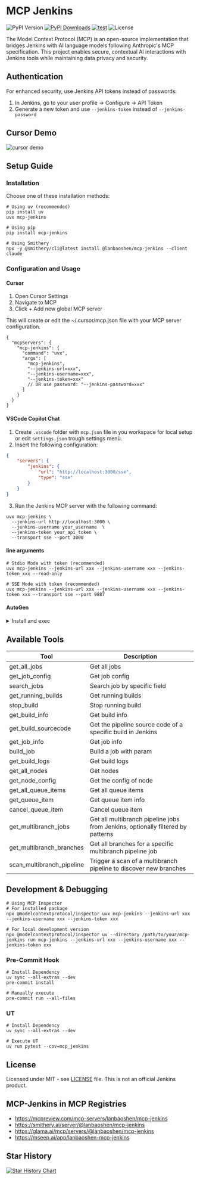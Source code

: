 # MCP Jenkins
![PyPI Version](https://img.shields.io/pypi/v/mcp-jenkins)
[![PyPI Downloads](https://static.pepy.tech/badge/mcp-jenkins)](https://pepy.tech/projects/mcp-jenkins)
[![test](https://github.com/lanbaoshen/mcp-jenkins/actions/workflows/test.yml/badge.svg)](https://github.com/lanbaoshen/mcp-jenkins/actions/workflows/test.yml/badge.svg)
![License](https://img.shields.io/github/license/lanbaoshen/mcp-jenkins)

The Model Context Protocol (MCP) is an open-source implementation that bridges Jenkins with AI language models following Anthropic's MCP specification. This project enables secure, contextual AI interactions with Jenkins tools while maintaining data privacy and security.

## Authentication

For enhanced security, use Jenkins API tokens instead of passwords:
1. In Jenkins, go to your user profile → Configure → API Token
2. Generate a new token and use `--jenkins-token` instead of `--jenkins-password`

## Cursor Demo
![cursor demo](https://github.com/user-attachments/assets/ba954a67-e9ca-4d38-b962-19fb8856bdde)


## Setup Guide

### Installation
Choose one of these installation methods:
```
# Using uv (recommended)
pip install uv
uvx mcp-jenkins

# Using pip
pip install mcp-jenkins

# Using Smithery
npx -y @smithery/cli@latest install @lanbaoshen/mcp-jenkins --client claude
```

### Configuration and Usage

#### Cursor
1. Open Cursor Settings
2. Navigate to MCP
3. Click + Add new global MCP server

This will create or edit the ~/.cursor/mcp.json file with your MCP server configuration.
```shell
{
  "mcpServers": {
    "mcp-jenkins": {
      "command": "uvx",
      "args": [
        "mcp-jenkins",
        "--jenkins-url=xxx",
        "--jenkins-username=xxx",
        "--jenkins-token=xxx"
        // OR use password: "--jenkins-password=xxx"
      ]
    }
  }
}
```

#### VSCode Copilot Chat
1. Create `.vscode` folder with `mcp.json` file in you workspace for local setup or edit `settings.json` trough settings menù.
2. Insert the following configuration:
```json
{
    "servers": {
        "jenkins": {
            "url": "http://localhost:3000/sse",
            "type": "sse"
        }
    }
}
```
3. Run the Jenkins MCP server with the following command:
```shell
uvx mcp-jenkins \
  --jenkins-url http://localhost:3000 \
  --jenkins-username your_username  \
  --jenkins-token your_api_token \
  --transport sse --port 3000
```

#### line arguments
```shell
# Stdio Mode with token (recommended)
uvx mcp-jenkins --jenkins-url xxx --jenkins-username xxx --jenkins-token xxx --read-only

# SSE Mode with token (recommended)
uvx mcp-jenkins --jenkins-url xxx --jenkins-username xxx --jenkins-token xxx --transport sse --port 9887
```

#### AutoGen
<details>
<summary>Install and exec</summary>

Install autogen:
```shell
pip install "autogen-ext[azure,ollama,openai,mcp]" autogen-chat
```

Run python scripts:
```python
import asyncio

from autogen_ext.tools.mcp import StdioMcpToolAdapter, StdioServerParams
from autogen_agentchat.agents import AssistantAgent
from autogen_agentchat.ui import Console
from autogen_core import CancellationToken


async def main() -> None:
    # Create server params for the remote MCP service
    server_params = StdioServerParams(
        command='uvx',
        args=[
            'mcp-jenkins',
            '--jenkins-username',
            'xxx',
            '--jenkins-token',
            'xxx',
            '--jenkins-url',
            'xxx'
        ],
    )

    # Get the translation tool from the server
    adapter = await StdioMcpToolAdapter.from_server_params(server_params, 'get_all_jobs')

    # Create an agent that can use the translation tool
    agent = AssistantAgent(
        name='jenkins_assistant',
        model_client=[Replace_with_your_model_client],
        tools=[adapter],
    )

    # Let the agent translate some text
    await Console(
        agent.run_stream(task='Get all jobs', cancellation_token=CancellationToken())
    )


if __name__ == "__main__":
    asyncio.run(main())
```

</details>

## Available Tools
| Tool                      | Description                                                                     |
|---------------------------|---------------------------------------------------------------------------------|
| get_all_jobs              | Get all jobs                                                                    |
| get_job_config            | Get job config                                                                  |
| search_jobs               | Search job by specific field                                                    |
| get_running_builds        | Get running builds                                                              |
| stop_build                | Stop running build                                                              |
| get_build_info            | Get build info                                                                  |
| get_build_sourcecode      | Get the pipeline source code of a specific build in Jenkins
| get_job_info              | Get job info                                                                    |
| build_job                 | Build a job with param                                                          |
| get_build_logs            | Get build logs                                                                  |
| get_all_nodes             | Get nodes                                                                       |
| get_node_config           | Get the config of node                                                          |
| get_all_queue_items       | Get all queue items                                                             |
| get_queue_item            | Get queue item info                                                             |
| cancel_queue_item         | Cancel queue item                                                               |
| get_multibranch_jobs      | Get all multibranch pipeline jobs from Jenkins, optionally filtered by patterns |
| get_multibranch_branches  | Get all branches for a specific multibranch pipeline job                        |
| scan_multibranch_pipeline | Trigger a scan of a multibranch pipeline to discover new branches               |


## Development & Debugging
```shell
# Using MCP Inspector
# For installed package
npx @modelcontextprotocol/inspector uvx mcp-jenkins --jenkins-url xxx --jenkins-username xxx --jenkins-token xxx

# For local development version
npx @modelcontextprotocol/inspector uv --directory /path/to/your/mcp-jenkins run mcp-jenkins --jenkins-url xxx --jenkins-username xxx --jenkins-token xxx
```

### Pre-Commit Hook
```shell
# Install Dependency
uv sync --all-extras --dev
pre-commit install

# Manually execute
pre-commit run --all-files
```

### UT
```
# Install Dependency
uv sync --all-extras --dev

# Execute UT
uv run pytest --cov=mcp_jenkins
```


## License
Licensed under MIT - see [LICENSE](LICENSE) file. This is not an official Jenkins product.


## MCP-Jenkins in MCP Registries
- https://mcpreview.com/mcp-servers/lanbaoshen/mcp-jenkins
- https://smithery.ai/server/@lanbaoshen/mcp-jenkins
- https://glama.ai/mcp/servers/@lanbaoshen/mcp-jenkins
- https://mseep.ai/app/lanbaoshen-mcp-jenkins

## Star History

[![Star History Chart](https://api.star-history.com/svg?repos=lanbaoshen/mcp-jenkins&type=Date)](https://www.star-history.com/#lanbaoshen/mcp-jenkins&Date)
